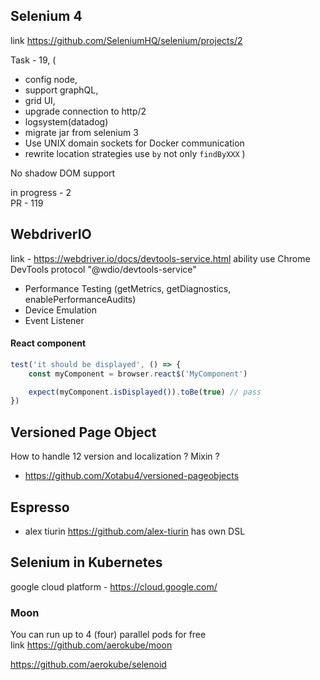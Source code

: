 ## Selenium 4

link https://github.com/SeleniumHQ/selenium/projects/2

Task - 19, (
- config node, 
- support graphQL, 
- grid UI, 
- upgrade connection to http/2
- logsystem(datadog)
- migrate jar from selenium 3
- Use UNIX domain sockets for Docker communication
- rewrite location strategies use `by` not only `findByXXX`
)

No shadow DOM support 

in progress - 2  
PR - 119

## WebdriverIO
link - https://webdriver.io/docs/devtools-service.html
ability use  Chrome DevTools protocol "@wdio/devtools-service"
- Performance Testing (getMetrics, getDiagnostics, enablePerformanceAudits)
- Device Emulation
- Event Listener

#### React component 
```javascript
test('it should be displayed', () => {
    const myComponent = browser.react$('MyComponent')

    expect(myComponent.isDisplayed()).toBe(true) // pass
})
```

## Versioned Page Object

How to handle 12 version and localization ? Mixin ?
- https://github.com/Xotabu4/versioned-pageobjects


## Espresso
- alex tiurin https://github.com/alex-tiurin has own DSL

## Selenium in Kubernetes

google cloud platform - https://cloud.google.com/

### Moon 
You can run up to 4 (four) parallel pods for free  
link https://github.com/aerokube/moon
  
https://github.com/aerokube/selenoid 
